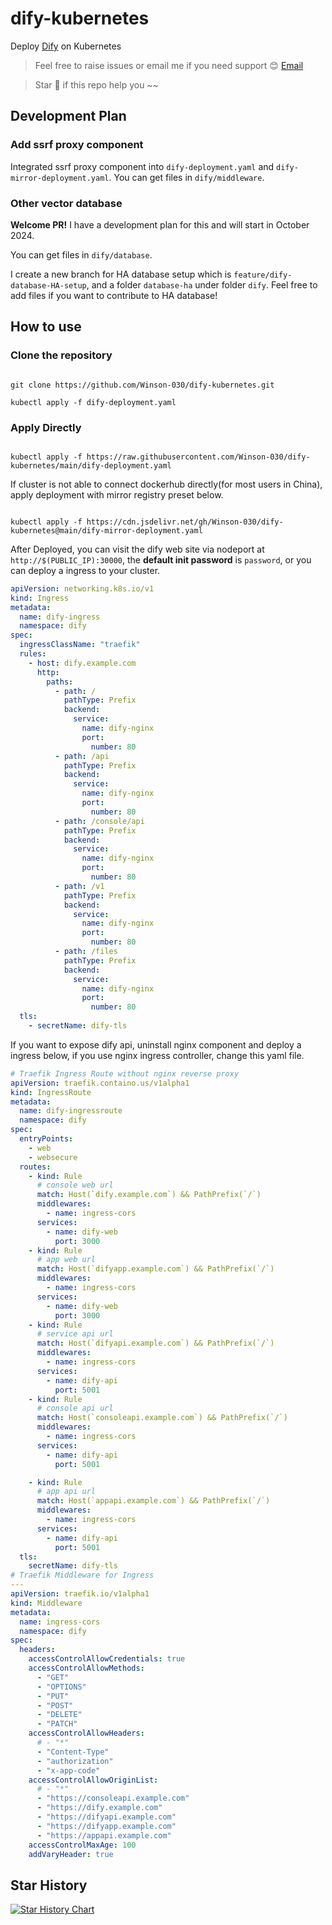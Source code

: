# dify-kubernetes

Deploy [Dify](https://dify.ai/) on Kubernetes

> Feel free to raise issues or email me if you need support 😊
[Email](mailto:a623719265@gmail.com)

> Star 🌟 if this repo help you ~~

## Development Plan

### Add ssrf proxy component

Integrated ssrf proxy component into `dify-deployment.yaml` and `dify-mirror-deployment.yaml`. You can get files in `dify/middleware`.

### Other vector database

**Welcome PR!**
I have a development plan for this and will start in October 2024.

You can get files in `dify/database`.

I create a new branch for HA database setup which is `feature/dify-database-HA-setup`, and a folder `database-ha` under folder `dify`. Feel free to add files if you want to contribute to HA database!


## How to use

### Clone the repository

```shell

git clone https://github.com/Winson-030/dify-kubernetes.git

kubectl apply -f dify-deployment.yaml

```

### Apply Directly

```shell

kubectl apply -f https://raw.githubusercontent.com/Winson-030/dify-kubernetes/main/dify-deployment.yaml

```

If cluster is not able to connect dockerhub directly(for most users in China), apply deployment with mirror registry preset below.

```shell

kubectl apply -f https://cdn.jsdelivr.net/gh/Winson-030/dify-kubernetes@main/dify-mirror-deployment.yaml

```

After Deployed, you can visit the dify web site via nodeport at `http://$(PUBLIC_IP):30000`, the **default init password** is `password`, or you can deploy a ingress to your cluster.

```yaml
apiVersion: networking.k8s.io/v1
kind: Ingress
metadata:
  name: dify-ingress
  namespace: dify
spec:
  ingressClassName: "traefik"
  rules:
    - host: dify.example.com
      http:
        paths:
          - path: /
            pathType: Prefix
            backend:
              service:
                name: dify-nginx
                port:
                  number: 80
          - path: /api
            pathType: Prefix
            backend:
              service:
                name: dify-nginx
                port:
                  number: 80
          - path: /console/api
            pathType: Prefix
            backend:
              service:
                name: dify-nginx
                port:
                  number: 80
          - path: /v1
            pathType: Prefix
            backend:
              service:
                name: dify-nginx
                port:
                  number: 80
          - path: /files
            pathType: Prefix
            backend:
              service:
                name: dify-nginx
                port:
                  number: 80
  tls:
    - secretName: dify-tls
```

If you want to expose dify api, uninstall nginx component and deploy a ingress below, if you use nginx ingress controller, change this yaml file.

```yaml
# Traefik Ingress Route without nginx reverse proxy
apiVersion: traefik.containo.us/v1alpha1
kind: IngressRoute
metadata:
  name: dify-ingressroute
  namespace: dify
spec:
  entryPoints:
    - web
    - websecure
  routes:
    - kind: Rule
      # console web url
      match: Host(`dify.example.com`) && PathPrefix(`/`)
      middlewares:
        - name: ingress-cors
      services:
        - name: dify-web
          port: 3000
    - kind: Rule
      # app web url
      match: Host(`difyapp.example.com`) && PathPrefix(`/`)
      middlewares:
        - name: ingress-cors
      services:
        - name: dify-web
          port: 3000
    - kind: Rule
      # service api url
      match: Host(`difyapi.example.com`) && PathPrefix(`/`)
      middlewares:
        - name: ingress-cors
      services:
        - name: dify-api
          port: 5001
    - kind: Rule
      # console api url
      match: Host(`consoleapi.example.com`) && PathPrefix(`/`)
      middlewares:
        - name: ingress-cors
      services:
        - name: dify-api
          port: 5001

    - kind: Rule
      # app api url
      match: Host(`appapi.example.com`) && PathPrefix(`/`)
      middlewares:
        - name: ingress-cors
      services:
        - name: dify-api
          port: 5001
  tls:
    secretName: dify-tls
# Traefik Middleware for Ingress
---
apiVersion: traefik.io/v1alpha1
kind: Middleware
metadata:
  name: ingress-cors
  namespace: dify
spec:
  headers:
    accessControlAllowCredentials: true
    accessControlAllowMethods:
      - "GET"
      - "OPTIONS"
      - "PUT"
      - "POST"
      - "DELETE"
      - "PATCH"
    accessControlAllowHeaders:
      # - "*"
      - "Content-Type"
      - "authorization"
      - "x-app-code"
    accessControlAllowOriginList:
      # - "*"
      - "https://consoleapi.example.com"
      - "https://dify.example.com"
      - "https://difyapi.example.com"
      - "https://difyapp.example.com"
      - "https://appapi.example.com"
    accessControlMaxAge: 100
    addVaryHeader: true
```
## Star History

[![Star History Chart](https://api.star-history.com/svg?repos=Winson-030/dify-kubernetes&type=Date)](https://star-history.com/#Winson-030/dify-kubernetes&Date)
